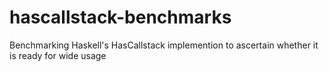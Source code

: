 # hascallstack-benchmarks
Benchmarking Haskell's HasCallstack implemention to ascertain whether it is ready for wide usage
